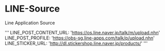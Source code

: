 # LINE-Source
Line Application Source

'''
LINE_POST_CONTENT_URL: 'https://os.line.naver.jp/talk/m/upload.nhn'
LINE_POST_PROFILE: 'https://obs-sg.line-apps.com/talk/p/upload.nhn'
LINE_STICKER_URL: 'http://dl.stickershop.line.naver.jp/products/'
'''
